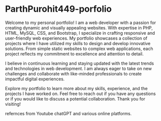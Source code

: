 # ParthPurohit449-porfolio
Welcome to my personal portfolio! I am a web developer with a passion for creating dynamic and visually appealing websites. With expertise in PHP, HTML, MySQL, CSS, and Bootstrap, I specialize in crafting responsive and user-friendly web experiences.
My portfolio showcases a collection of projects where I have utilized my skills to design and develop innovative solutions. From simple static websites to complex web applications, each project reflects my commitment to excellence and attention to detail.

I believe in continuous learning and staying updated with the latest trends and technologies in web development. I am always eager to take on new challenges and collaborate with like-minded professionals to create impactful digital experiences.

Explore my portfolio to learn more about my skills, experience, and the projects I have worked on. Feel free to reach out if you have any questions or if you would like to discuss a potential collaboration. Thank you for visiting!

refernces from Youtube chatGPT and various online platforms.
